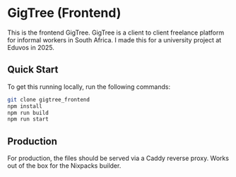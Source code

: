 # GigTree (Frontend)

This is the frontend GigTree. GigTree is a client to client freelance platform for informal workers in South Africa. I made this for a university project at Eduvos in 2025.

## Quick Start

To get this running locally, run the following commands:

```bash
git clone gigtree_frontend
npm install
npm run build
npm run start
```

## Production

For production, the files should be served via a Caddy reverse proxy. 
Works out of the box for the Nixpacks builder.
